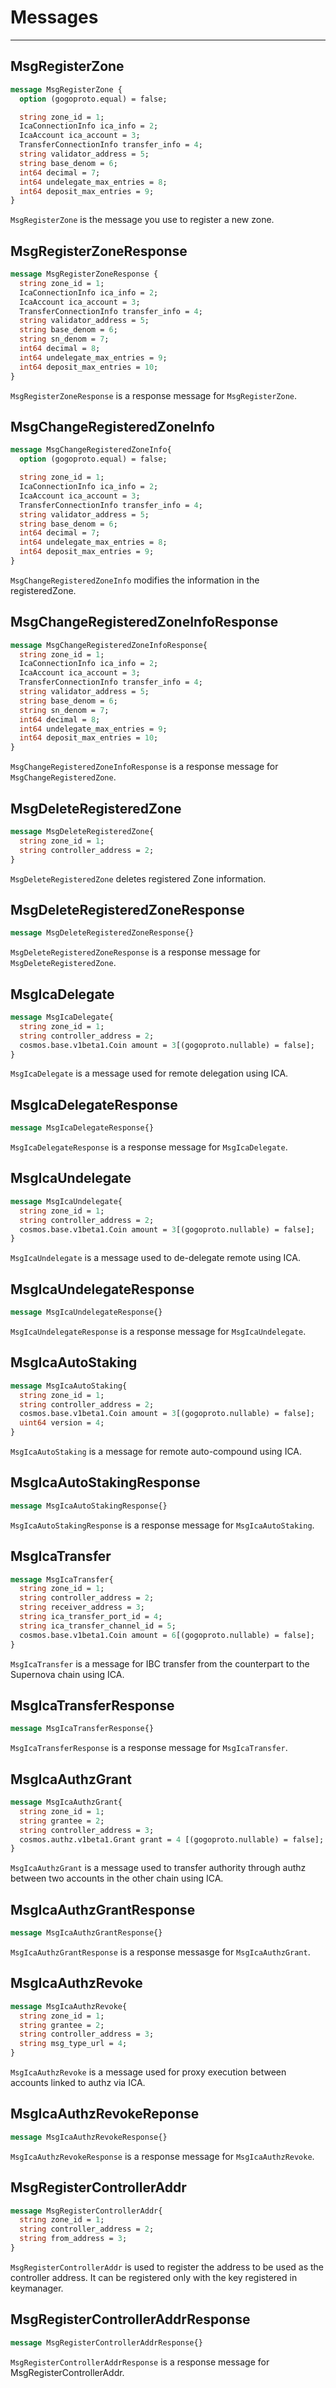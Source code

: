 # Messages

---

## MsgRegisterZone
```protobuf
message MsgRegisterZone {
  option (gogoproto.equal) = false;

  string zone_id = 1;
  IcaConnectionInfo ica_info = 2;
  IcaAccount ica_account = 3;
  TransferConnectionInfo transfer_info = 4;
  string validator_address = 5;
  string base_denom = 6;
  int64 decimal = 7;
  int64 undelegate_max_entries = 8;
  int64 deposit_max_entries = 9;
}
```

`MsgRegisterZone` is the message you use to register a new zone.

## MsgRegisterZoneResponse
```protobuf
message MsgRegisterZoneResponse {
  string zone_id = 1;
  IcaConnectionInfo ica_info = 2;
  IcaAccount ica_account = 3;
  TransferConnectionInfo transfer_info = 4;
  string validator_address = 5;
  string base_denom = 6;
  string sn_denom = 7;
  int64 decimal = 8;
  int64 undelegate_max_entries = 9;
  int64 deposit_max_entries = 10;
}
```

`MsgRegisterZoneResponse` is a response message for `MsgRegisterZone`.

## MsgChangeRegisteredZoneInfo
```protobuf
message MsgChangeRegisteredZoneInfo{
  option (gogoproto.equal) = false;

  string zone_id = 1;
  IcaConnectionInfo ica_info = 2;
  IcaAccount ica_account = 3;
  TransferConnectionInfo transfer_info = 4;
  string validator_address = 5;
  string base_denom = 6;
  int64 decimal = 7;
  int64 undelegate_max_entries = 8;
  int64 deposit_max_entries = 9;
}
```

`MsgChangeRegisteredZoneInfo` modifies the information in the registeredZone.

## MsgChangeRegisteredZoneInfoResponse
```protobuf
message MsgChangeRegisteredZoneInfoResponse{
  string zone_id = 1;
  IcaConnectionInfo ica_info = 2;
  IcaAccount ica_account = 3;
  TransferConnectionInfo transfer_info = 4;
  string validator_address = 5;
  string base_denom = 6;
  string sn_denom = 7;
  int64 decimal = 8;
  int64 undelegate_max_entries = 9;
  int64 deposit_max_entries = 10;
}
```

`MsgChangeRegisteredZoneInfoResponse` is a response message for `MsgChangeRegisteredZone`.

## MsgDeleteRegisteredZone
```protobuf
message MsgDeleteRegisteredZone{
  string zone_id = 1;
  string controller_address = 2;
}
```

`MsgDeleteRegisteredZone` deletes registered Zone information.

## MsgDeleteRegisteredZoneResponse
```protobuf
message MsgDeleteRegisteredZoneResponse{}
```

`MsgDeleteRegisteredZoneResponse` is a response message for `MsgDeleteRegisteredZone`.

## MsgIcaDelegate
```protobuf
message MsgIcaDelegate{
  string zone_id = 1;
  string controller_address = 2;
  cosmos.base.v1beta1.Coin amount = 3[(gogoproto.nullable) = false];
}
```

`MsgIcaDelegate` is a message used for remote delegation using ICA.

## MsgIcaDelegateResponse
```protobuf
message MsgIcaDelegateResponse{}
```

`MsgIcaDelegateResponse` is a response message for `MsgIcaDelegate`.

## MsgIcaUndelegate
```protobuf
message MsgIcaUndelegate{
  string zone_id = 1;
  string controller_address = 2;
  cosmos.base.v1beta1.Coin amount = 3[(gogoproto.nullable) = false];
}
```

`MsgIcaUndelegate` is a message used to de-delegate remote using ICA.

## MsgIcaUndelegateResponse
```protobuf
message MsgIcaUndelegateResponse{}
```

`MsgIcaUndelegateResponse` is a response message for `MsgIcaUndelegate`.

## MsgIcaAutoStaking
```protobuf
message MsgIcaAutoStaking{
  string zone_id = 1;
  string controller_address = 2;
  cosmos.base.v1beta1.Coin amount = 3[(gogoproto.nullable) = false];
  uint64 version = 4;
}
```

`MsgIcaAutoStaking` is a message for remote auto-compound using ICA.

## MsgIcaAutoStakingResponse
```protobuf
message MsgIcaAutoStakingResponse{}
```

`MsgIcaAutoStakingResponse` is a response message for `MsgIcaAutoStaking`.

## MsgIcaTransfer
```protobuf
message MsgIcaTransfer{
  string zone_id = 1;
  string controller_address = 2;
  string receiver_address = 3;
  string ica_transfer_port_id = 4;
  string ica_transfer_channel_id = 5;
  cosmos.base.v1beta1.Coin amount = 6[(gogoproto.nullable) = false];
}
```

`MsgIcaTransfer` is a message for IBC transfer from the counterpart to the Supernova chain using ICA.

## MsgIcaTransferResponse
```protobuf
message MsgIcaTransferResponse{}
```

`MsgIcaTransferResponse` is a response message for `MsgIcaTransfer`.

## MsgIcaAuthzGrant
```protobuf
message MsgIcaAuthzGrant{
  string zone_id = 1;
  string grantee = 2;
  string controller_address = 3;
  cosmos.authz.v1beta1.Grant grant = 4 [(gogoproto.nullable) = false];
}
```

`MsgIcaAuthzGrant` is a message used to transfer authority through authz between two accounts in the other chain using ICA.

## MsgIcaAuthzGrantResponse
```protobuf
message MsgIcaAuthzGrantResponse{}
```

`MsgIcaAuthzGrantResponse` is a response messasge for `MsgIcaAuthzGrant`.

## MsgIcaAuthzRevoke
```protobuf
message MsgIcaAuthzRevoke{
  string zone_id = 1;
  string grantee = 2;
  string controller_address = 3;
  string msg_type_url = 4;
}
```

`MsgIcaAuthzRevoke` is a message used for proxy execution between accounts linked to authz via ICA.

## MsgIcaAuthzRevokeReponse
```protobuf
message MsgIcaAuthzRevokeResponse{}
```

`MsgIcaAuthzRevokeResponse` is a response message for `MsgIcaAuthzRevoke`.

## MsgRegisterControllerAddr

```protobuf
message MsgRegisterControllerAddr{
  string zone_id = 1;
  string controller_address = 2;
  string from_address = 3;
}
```

`MsgRegisterControllerAddr` is used to register the address to be used as the controller address. It can be registered only with the key registered in keymanager.

## MsgRegisterControllerAddrResponse

```protobuf
message MsgRegisterControllerAddrResponse{}
```

`MsgRegisterControllerAddrResponse` is a response message for MsgRegisterControllerAddr.
